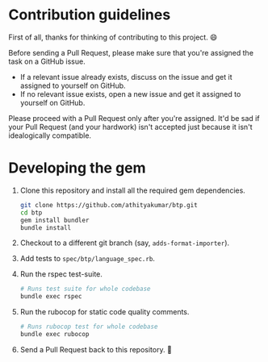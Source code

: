 # Contribution guidelines

First of all, thanks for thinking of contributing to this project. :smile:

Before sending a Pull Request, please make sure that you're assigned the task on a GitHub issue.

- If a relevant issue already exists, discuss on the issue and get it assigned to yourself on GitHub.
- If no relevant issue exists, open a new issue and get it assigned to yourself on GitHub.

Please proceed with a Pull Request only after you're assigned. It'd be sad if your Pull Request (and your hardwork) isn't accepted just because it isn't idealogically compatible.

# Developing the gem

1. Clone this repository and install all the required gem dependencies.

    ```sh
    git clone https://github.com/athityakumar/btp.git
    cd btp
    gem install bundler
    bundle install
    ```

2. Checkout to a different git branch (say, `adds-format-importer`).

3. Add tests to `spec/btp/language_spec.rb`.

4. Run the rspec test-suite.
    ```sh
    # Runs test suite for whole codebase
    bundle exec rspec
    ```

5. Run the rubocop for static code quality comments.

    ```sh
    # Runs rubocop test for whole codebase
    bundle exec rubocop
    ```

6. Send a Pull Request back to this repository. :tada:
